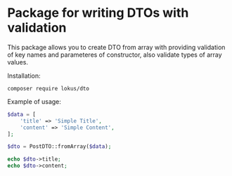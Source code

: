 # Package for writing DTOs with validation

This package allows you to create DTO from array with providing validation of key names and parameteres of constructor, also validate types of array values.

Installation:

`composer require lokus/dto`

Example of usage:

```php
$data = [
    'title' => 'Simple Title',
    'content' => 'Simple Content',
];

$dto = PostDTO::fromArray($data);

echo $dto->title;
echo $dto->content;
```
